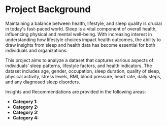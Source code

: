 # Project Background
Maintaining a balance between health, lifestyle, and sleep quality is crucial in today's fast-paced world. Sleep is a vital component of overall health, influencing physical and mental well-being. With increasing interest in understanding how lifestyle choices impact health outcomes, the ability to draw insights from sleep and health data has become essential for both individuals and organizations.

This project aims to analyze a dataset that captures various aspects of individuals’ sleep patterns, lifestyle factors, and health indicators. The dataset includes age, gender, occupation, sleep duration, quality of sleep, physical activity, stress levels, BMI, blood pressure, heart rate, daily steps, and any diagnosed sleep disorders.

Insights and Recommendations are provided in the following areas:

- **Category 1:** 
- **Category 2:** 
- **Category 3:** 
- **Category 4:** 

